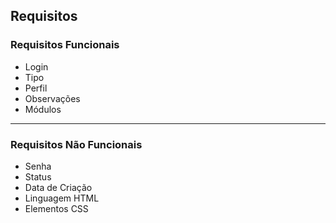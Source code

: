 ## Requisitos

### Requisitos Funcionais

- Login
- Tipo
- Perfil
- Observações
- Módulos

---
### Requisitos Não Funcionais

- Senha
- Status
- Data de Criação
- Linguagem HTML
- Elementos CSS